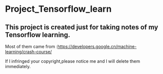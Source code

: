 # Project_Tensorflow_learn


## This project is created just for taking notes of my Tensorflow learning.

Most of them came from :https://developers.google.cn/machine-learning/crash-course/

If I infringed your copyright,please notice me and I will delete them immediately.
